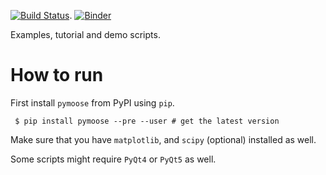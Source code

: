 [![Build Status](https://travis-ci.org/BhallaLab/moose-examples.svg?branch=master)](https://travis-ci.org/BhallaLab/moose-examples).
[![Binder](https://mybinder.org/badge_logo.svg)](https://mybinder.org/v2/gh/BhallaLab/CNS-2022-satellite-tutorial-MOOSE/HEAD)

Examples, tutorial and demo scripts.

# How to run

First install `pymoose` from PyPI using `pip`.

     $ pip install pymoose --pre --user # get the latest version
    
Make sure that you have `matplotlib`, and `scipy` (optional) installed as well.

Some scripts might require `PyQt4` or `PyQt5` as well.
